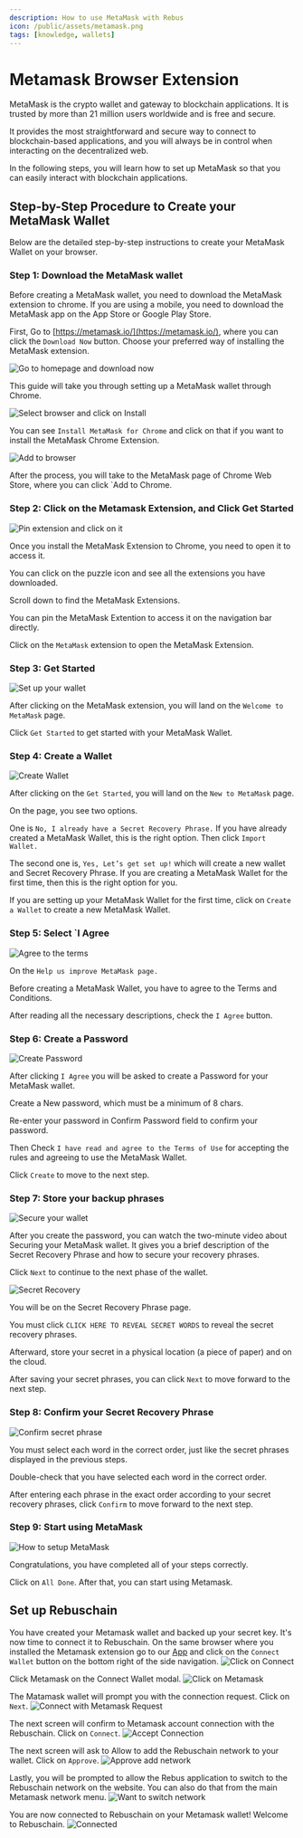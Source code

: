 ```yaml
---
description: How to use MetaMask with Rebus
icon: /public/assets/metamask.png
tags: [knowledge, wallets]
---
```

# Metamask Browser Extension

MetaMask is the crypto wallet and gateway to blockchain applications. It is trusted by more than 21 million users worldwide and is free and secure.

It provides the most straightforward and secure way to connect to blockchain-based applications, and you will always be in control when interacting on the decentralized web.

In the following steps, you will learn how to set up MetaMask so that you can easily interact with blockchain applications.

## Step-by-Step Procedure to Create your MetaMask Wallet

Below are the detailed step-by-step instructions to create your MetaMask Wallet on your browser.

### Step 1: Download the MetaMask wallet

Before creating a MetaMask wallet, you need to download the MetaMask extension to chrome. If you are using a mobile, you need to download the MetaMask app on the App Store or Google Play Store.

First, Go to [https://metamask.io/](https://metamask.io/), where you can click the `Download Now` button. Choose your preferred way of installing the MetaMask extension.

![Go to homepage and download now](/public/assets/metamask-setup-1.png)

This guide will take you through setting up a MetaMask wallet through Chrome.

![Select browser and click on Install](/public/assets/metamask-setup-2.png)

You can see `Install MetaMask for Chrome` and click on that if you want to install the MetaMask Chrome Extension.

![Add to browser](/public/assets/metamask-setup-3.png)

After the process, you will take to the MetaMask page of Chrome Web Store, where you can click `Add to Chrome.

### Step 2: Click on the Metamask Extension, and Click Get Started

![Pin extension and click on it](/public/assets/metamask-setup-4.png)

Once you install the MetaMask Extension to Chrome, you need to open it to access it.

You can click on the puzzle icon and see all the extensions you have downloaded.

Scroll down to find the MetaMask Extensions.

You can pin the MetaMask Extention to access it on the navigation bar directly.

Click on the `MetaMask` extension to open the MetaMask Extension.

### Step 3: Get Started

![Set up your wallet](/public/assets/metamask-setup-5.png)

After clicking on the MetaMask extension, you will land on the `Welcome to MetaMask` page.

Click `Get Started` to get started with your MetaMask Wallet.

### Step 4: Create a Wallet

![Create Wallet](/public/assets/metamask-setup-6.png)

After clicking on the `Get Started`, you will land on the `New to MetaMask` page.

On the page, you see two options.

One is `No, I already have a Secret Recovery Phrase.` If you have already created a MetaMask Wallet, this is the right option. Then click `Import Wallet.`

The second one is, `Yes, Let’s get set up!` which will create a new wallet and Secret Recovery Phrase. If you are creating a MetaMask Wallet for the first time, then this is the right option for you.

If you are setting up your MetaMask Wallet for the first time, click on `Create a Wallet` to create a new MetaMask Wallet.

### Step 5: Select `I Agree

![Agree to the terms](/public/assets/metamask-setup-7.png)

On the `Help us improve MetaMask page.`

Before creating a MetaMask Wallet, you have to agree to the Terms and Conditions.

After reading all the necessary descriptions, check the `I Agree` button.

### Step 6: Create a Password

![Create Password](/public/assets/metamask-setup-8.png)

After clicking `I Agree` you will be asked to create a Password for your MetaMask wallet.

Create a New password, which must be a minimum of 8 chars.

Re-enter your password in Confirm Password field to confirm your password.

Then Check `I have read and agree to the Terms of Use` for accepting the rules and agreeing to use the MetaMask Wallet.

Click `Create` to move to the next step.

### Step 7: Store your backup phrases

![Secure your wallet](/public/assets/metamask-setup-9.png)

After you create the password, you can watch the two-minute video about Securing your MetaMask wallet. It gives you a brief description of the Secret Recovery Phrase and how to secure your recovery phrases.

Click `Next` to continue to the next phase of the wallet.

![Secret Recovery](/public/assets/metamask-setup-10.png)

You will be on the Secret Recovery Phrase page.

You must click `CLICK HERE TO REVEAL SECRET WORDS` to reveal the secret recovery phrases.

Afterward, store your secret in a physical location (a piece of paper) and on the cloud.

After saving your secret phrases, you can click `Next` to move forward to the next step.

### Step 8: Confirm your Secret Recovery Phrase

![Confirm secret phrase](/public/assets/metamask-setup-11.png)

You must select each word in the correct order, just like the secret phrases displayed in the previous steps.

Double-check that you have selected each word in the correct order.

After entering each phrase in the exact order according to your secret recovery phrases, click `Confirm` to move forward to the next step.

### Step 9: Start using MetaMask

![How to setup MetaMask](/public/assets/metamask-setup-12.png)

Congratulations, you have completed all of your steps correctly.

Click on `All Done`. After that, you can start using Metamask.

## Set up Rebuschain

You have created your Metamask wallet and backed up your secret key. It's now time to connect it to Rebuschain. On the same browser where you installed the Metamask extension go to our [App](https://app.rebuschain.com) and click on the `Connect Wallet` button on the bottom right of the side navigation.
![Click on Connect](/public/assets/metamask-connect-1.png)

Click Metamask on the Connect Wallet modal.
![Click on Metamask](/public/assets/metamask-connect-2.png)

The Matamask wallet will prompt you with the connection request. Click on `Next`.
![Connect with Metamask Request](/public/assets/metamask-connect-3.png)

The next screen will confirm to Metamask account connection with the Rebuschain. Click on `Connect`.
![Accept Connection](/public/assets/metamask-connect-4.png)

The next screen will ask to Allow to add the Rebuschain network to your wallet. Click on `Approve`.
![Approve add network](/public/assets/metamask-connect-5.png)

Lastly, you will be prompted to allow the Rebus application to switch to the Rebuschain network on the website. You can also do that from the main Metamask network menu.
![Want to switch network](/public/assets/metamask-connect-6.png)

You are now connected to Rebuschain on your Metamask wallet! Welcome to Rebuschain.
![Connected](/public/assets/metamask-connect-7.png)